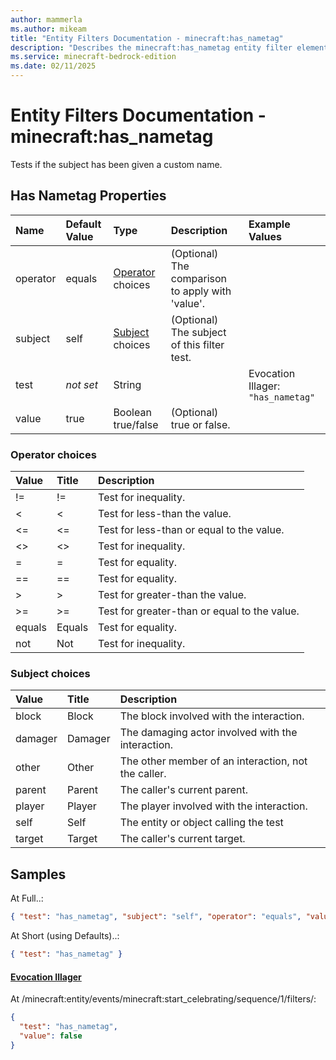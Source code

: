 ```yaml
---
author: mammerla
ms.author: mikeam
title: "Entity Filters Documentation - minecraft:has_nametag"
description: "Describes the minecraft:has_nametag entity filter element"
ms.service: minecraft-bedrock-edition
ms.date: 02/11/2025 
---
```


# Entity Filters Documentation - minecraft:has_nametag

Tests if the subject has been given a custom name.


## Has Nametag Properties

|Name       |Default Value |Type |Description |Example Values |
|:----------|:-------------|:----|:-----------|:------------- |
| operator | equals | [Operator](#operator-choices) choices | (Optional) The comparison to apply with 'value'. |  | 
| subject | self | [Subject](#subject-choices) choices | (Optional) The subject of this filter test. |  | 
| test | *not set* | String |  | Evocation Illager: `"has_nametag"` | 
| value | true | Boolean true/false | (Optional) true or false. |  | 

### Operator choices

|Value       |Title |Description |
|:-----------|:-----|:-----------|
| != | != | Test for inequality.|
| < | < | Test for less-than the value.|
| <= | <= | Test for less-than or equal to the value.|
| <> | <> | Test for inequality.|
| = | = | Test for equality.|
| == | == | Test for equality.|
| > | > | Test for greater-than the value.|
| >= | >= | Test for greater-than or equal to the value.|
| equals | Equals | Test for equality.|
| not | Not | Test for inequality.|

### Subject choices

|Value       |Title |Description |
|:-----------|:-----|:-----------|
| block | Block | The block involved with the interaction.|
| damager | Damager | The damaging actor involved with the interaction.|
| other | Other | The other member of an interaction, not the caller.|
| parent | Parent | The caller's current parent.|
| player | Player | The player involved with the interaction.|
| self | Self | The entity or object calling the test|
| target | Target | The caller's current target.|

## Samples

At Full..: 

```json
{ "test": "has_nametag", "subject": "self", "operator": "equals", "value": "true" }
```

At Short (using Defaults)..: 

```json
{ "test": "has_nametag" }
```

#### [Evocation Illager](https://github.com/Mojang/bedrock-samples/tree/preview/behavior_pack/entities/evocation_illager.json)

At /minecraft:entity/events/minecraft:start_celebrating/sequence/1/filters/: 

```json
{
  "test": "has_nametag",
  "value": false
}
```
